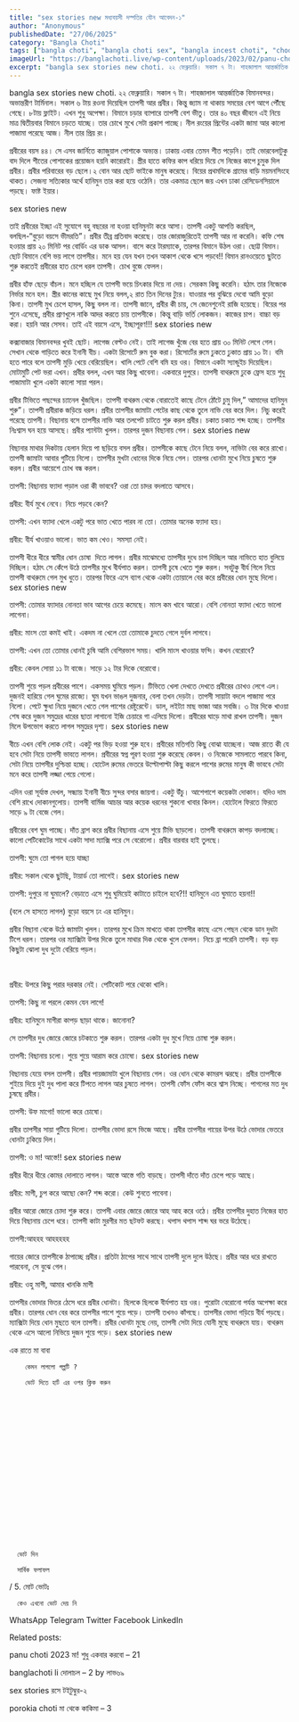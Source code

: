 ```yaml
---
title: "sex stories new মধ্যবয়সী দম্পতির যৌন আবেদন-১"
author: "Anonymous"
publishedDate: "27/06/2025"
category: "Bangla Choti"
tags: ["bangla choti", "bangla choti sex", "bangla incest choti", "chodon choti", "স্বামী-স্ত্রী"]
imageUrl: "https://banglachoti.live/wp-content/uploads/2023/02/panu-choti-2023-e1675273907514-150x150.jpg"
excerpt: "bangla sex stories new choti. ২২ ফেব্রুয়ারি। সকাল ৭ টা। শাহজালাল আন্তর্জাতিক বিমানবন্দর। অভান্তরীণ টার্মিনাল। সকাল ৬ টায় রওনা দিয়েছিল তাপসী আর প্রবীর। কিন্তু জ্যাম না থাকায় সময়ের বেশ আগে পৌঁছে গেছে। ৮..."
---
```


bangla sex stories new choti. ২২ ফেব্রুয়ারি। সকাল ৭ টা। শাহজালাল আন্তর্জাতিক বিমানবন্দর। অভান্তরীণ টার্মিনাল। সকাল ৬ টায় রওনা দিয়েছিল তাপসী আর প্রবীর। কিন্তু জ্যাম না থাকায় সময়ের বেশ আগে পৌঁছে গেছে। ৮টায় ফ্লাইট। এখন শুধু অপেক্ষা। বিমানে চড়ার ব্যাপারে তাপসী বেশ ভীতু। তার ৪০ বছর জীবনে এই নিয়ে মাত্র দ্বিতীয়বার বিমানে চড়তে যাচ্ছে। তার চোখে মুখে সেটা প্রকাশ পাচ্ছে। নীল রংয়ের প্রিন্টের একটা জামা আর কালো পাজামা পরেছে আজ। নীল তার প্রিয় রং।


 প্রবীরের বয়স ৪৪। সে এসব জার্নিতে ক্যাজুয়াল পোশাকে অভ্যন্ত। ঢাকায় এবার তেমন শীত পড়েনি। তাই ভোরবেলাটুকু বাদ দিলে শীতের পোশাকের প্রয়োজন হয়নি কারোরই। স্ত্রীর হাতে কফির কাপ ধরিয়ে দিয়ে সে নিজের কাপে চুমুক দিল প্রবীর।
প্রবীর পরিবারের বড় ছেলে।২ বোন আর ছোট ভাইকে মানুষ করেছে। বিয়ের প্রথমদিকে গ্রামের বাড়ি ময়মনসিংহে থাকত। সেজন্য সত্যিকার অর্থে হানিমুন তার করা হয়ে ওঠেনি। তার একমাত্র ছেলে জয় এখন ঢাকা রেসিডেনসিয়ালে পড়ছে। ফাষ্ট ইয়ার। 


sex stories new


তাই প্রবীরের ইচ্ছা এই সুযোগে বহু বছরের না হওয়া হানিমুনটা করে আসা। তাপসী একটু আপত্তি করছিল, বলছিল-“বুড়ো বয়সে ভীমরতি”। প্রবীর তীব্র প্রতিবাদ করেছে। তার জোরাজুরিতেই তাপসী আর না করেনি। 
কফি শেষ হওয়ার প্রায় ২০ মিনিট পর বোর্ডিং এর ডাক আসল। বাসে করে টারম্যাকে, তারপর বিমানে উঠল ওরা। ছোট্ট বিমান। ছোট বিমানে বেশি ভয় লাগে তাপসীর। মনে হয় যেন যখন তখন আকাশ থেকে খসে পড়বে!! বিমান রানওয়েতে ছুটতে শুরু করতেই প্রবীরের হাত চেপে ধরল তাপসী। চোখ বুজে ফেলল।


প্রবীর হাঁফ ছেড়ে বাঁচল। মনে হচ্ছিল যে তাপসী ভয়ে চিৎকার দিয়ে না দেয়। সেরকম কিছু করেনি। হঠাৎ তার নিজেকে নির্ভার মনে হল। স্ত্রীর কানের কাছে মুখ নিয়ে বলল,২ রাত তিন দিনের ট্যুর। যাওয়ার পর বুঝিয়ে দেবো আমি বুড়ো কিনা। তাপসী মুখ চেপে হাসল, কিছু বলল না। তাপসী জানে, প্রবীর কী চায়, সে জেনেশুনেই রাজি হয়েছে। বিয়ের পর শুনে এসেছে, প্রবীর প্রাণখুলে নাকি আদর করতে চায় তাপসীকে। কিন্তু বাড়ি ভর্তি লোকজন। কাজের চাপ। বাচ্চা বড় করা। হয়নি আর সেসব। তাই এই বয়সে এসে, ইচ্ছাপূরণ!!! sex stories new






কক্সাবাজার বিমানবন্দর খুবই ছোট। লাগেজ বেল্টও নেই। তাই লাগেজ খুঁজে বের হতে প্রায় ৩০ মিনিট লেগে গেল। সেখান থেকে গাড়িতে করে ইনানী বীচ। একটা রিসোর্টে রুম বুক করা। রিসোর্টের রুমে ঢুকতে ঢুকাত প্রায় ১০ টা। বমি হতে পারে বলে তাপসী মুড়ি খেয়ে বেরিয়েছিল। খালি পেটে বেশি বমি হয় ওর। বিমানে একটা স্যান্ডুইচ দিয়েছিল। মোটামুটি পেট ভরা এখন। প্রবীর বলল, এখন আর কিছু খাবেনা। একবারে দুপুরে। তাপসী বাথরুমে ঢুকে ফ্রেস হয়ে শুধু পাজামাটা খুলে একটা কালো সায়া পরল। 


প্রবীর টিভিতে পছন্দের চ্যানেল খুঁজছিল। তাপসী বাথরুম থেকে বোরাতেই কাছে টেনে ঠোঁটে চুমু দিল,” আমাদের হানিমুন শুরু”। তাপসী প্রবীরাক জড়িয়ে ধরল। প্রবীর তাপসীর জামাটা পেটের কাছ থেকে তুলে নাভি বের করে দিল। নিচু করেই পরেছে তাপসী। বিছানায় বসে তাপসীর নাভি আর তলপেট চাটতে শুরু করল প্রবীর। চকাত চকাত শব্দ হচ্ছে। তাপসীর নিঃশ্বাস ঘন হয়ে আসছে। প্রবীর প্যান্টটা খুলল। তারপর দুজন বিছানায় গেল। sex stories new














বিছানার মাথার দিকটায় হেলান দিয়ে পা ছড়িয়ে বসল প্রবীর। তাপসীকে কাছে টেনে নিয়ে বলল, নাভিটা বের করে রাখো। তাপসী জামাটা আবার গুটিয়ে নিলো। তাপসীর মুখটা ধোনের দিকে নিয়ে গেল। তারপর ধোনটা মুখে নিয়ে চুষতে শুরু 
করল। প্রবীর আয়েশে চোখ বন্ধ করল।




তাপসী: বিছানায় ফ্যাদা পড়াল ওরা কী ভাববে? ওরা তো চাদর বদলাতে আসবে।


প্রবীর: বীর্য মুখে নেবে। নিচে পড়বে কেন?


তাপসী: এখন ফ্যাদা খেলে একটু পরে ভাত খেতে পারব না তো। তোমার অনেক ফ্যাদা হয়।


প্রবীর: বীর্য খাওয়াও ভালো। ভাত কম খেও। সমস্যা নেই।


তাপসী ধীরে ধীরে স্বামীর ধোন চোষা  দিতে লাগল। প্রবীর মাঝেমধ্যে তাপসীর দুধে চাপ দিচ্ছিল আর নাভিতে হাত বুলিয়ে দিচ্ছিল। হঠাৎ সে কেঁপে উঠে তাপসীর মুখে বীর্যপাত করল। তাপসী চুষে খেতে শুরু করল। সবটুকু বীর্য গিলে নিয়ে তাপসী বাথরুমে গেল মুখ ধুতে। তারপর ফিরে এসে ব্যাগ থেকে একটা তোয়ালে বের করে প্রবীরের ধোন মুছে দিলো। sex stories new






তাপসী: তোমার ফ্যাদার নোনতা ভাব আগের চেয়ে কমেছে। মাংস কম খাবে আরো। বেশি নোনতা ফ্যাদা খেতে ভালো লাগেনা।


প্রবীর: মাংস তো কমই খাই। একদম না খেলে তো তোমাকে চুদতে গেলে দুর্বল লাগবে।


তাপসী: এখন তো তোমার ধোনই চুষি আমি বেশিরভাগ সময়। খালি মাংস খাওয়ার ফন্দি। কখন বেরোবে?


প্রবীর: কেবল সোয়া ১১ টা বাজে। সাড়ে ১২ টার দিকে বেরোবো।


তাপসী শুয়ে পড়ল প্রবীরের পাশে। একসময় ঘুমিয়ে পড়ল। টিভিতে খেলা দেখতে দেখতে প্রবীরের চোখও লেগে এল। দুজনই হারিয়ে গেল ঘুমের রাজ্যে। 
ঘুম যখন ভাঙল দুজনার, বেলা তখন দেড়টা। তাপসী সায়াটা বদলে পাজামা পরে নিলো। পেটে ক্ষুধা নিয়ে দুজনে খেতে গেল পাশের রেষ্টুরেন্টে। ডাল, লইট্যা মাছ ভাজা আর সবজি। ৩ টার দিকে খাওয়া শেষ করে দুজন সমুদ্রের ধারের ছাতা লাগানো ইজি 
চেয়ারে গা এলিয়ে দিলো। প্রবীরের ঘাড়ে মাথা রাখল তাপসী। দুজন মিলে উপভোগ করতে লাগল সমুদ্রের দৃশ্য। sex stories new




বীচে এখন বেশি লোক নেই। একটু পর ভিড় হওয়া শুরু হবে। প্রবীরের মতিগতি কিছু বোঝা যাচ্ছেনা। আজ রাতে কী যে হবে সেটা নিয়ে তাপসী ভাবতে লাগল। প্রবীরের স্বপ্ন পূরণ হওয়া শুরু করেছে কেবল। ও নিজেকে সামলাতে পারবে কিনা, সেটা নিয়ে 
তাপসীর দুশ্চিন্তা হচ্ছে। হোটেল রুমের ভেতরে উল্টোপাল্টা কিছু করলে পাশের রুমের মানুষ কী ভাববে সেটা মনে করে তাপসী লজ্জা পেয়ে গেলো। 


এদিন ওরা সূর্যাস্ত দেখল, সন্ধ্যায় ইনানী বীচে সুন্দর বসার জায়গা। একটু উঁচু। আশেপাশে কয়েকটা দোকান। যদিও দাম বেশি রাখে দোকানগুলোয়। তাপসী বার্মিজ আচার আর কয়েক ধরনের শুকনো খাবার কিনল। হোটেলে ফিরতে ফিরতে সাড়ে ৯ টা বেজে গেল।


প্রবীরের বেশ ঘুম পাচ্ছে। দাঁত ব্রাশ করে প্রবীর বিছানায় এসে শুয়ে টিভি ছাড়লো। তাপসী বাথরুমে কাপড় বদলাচ্ছে। কালো পেটিকোটের সাথে একটা সাদা ম্যাক্সি পরে সে বেরোলো। প্রবীর বারবার হাই তুলছে।


তাপসী: ঘুমে তো পাগল হয়ে যাচ্ছা


প্রবীর: সকাল থেকে ছুটছি, টায়ার্ড তো লাগেই। sex stories new




তাপসী: দুপুরে না ঘুমালে? বেড়াতে এসে শুধু ঘুমিয়েই কাটাতে চাইলে হবে?!! হানিমুনে এত ঘুমাতে হয়না!!


(বলে সে হাসতে লাগল) বুড়ো বয়সে ঢং এর হানিমুন।


প্রবীর বিছানা থেকে উঠে জামাটা খুলল। তারপর মুখে ক্রিম মাখতে থাকা তাপসীর কাছে এসে পেছন থেকে ডান দুধটা টিপে ধরল। তারপর ওর ম্যাক্সিটা উপর দিকে তুলে মাথার দিক থেকে খুলে ফেলল। নিচে ব্রা পরেনি তাপসী। বড় বড় কিছুটা ঝোলা দুধ দুটো বেরিয়ে পড়ল।


 


প্রবীর: উপরে কিছু পরার দরকার নেই। পেটিকোট পরে থেকো খালি।


তাপসী: কিছু না পরলে কেমন যেন লাগে!


প্রবীর: হানিমুনে মাগীরা কাপড় ছাড়া থাকে। জানোনা?


সে তাপসীর দুধ জোরে জোরে চটকাতে শুরু করল। তারপর একটা দুধ মুখে নিয়ে চোষা শুরু করল।


তাপসী: বিছানায় চলো। শুয়ে শুয়ে আরাম করে চোষো। sex stories new






বিছানায় যেয়ে বসল তাপসী। প্রবীর পায়জামাটা খুলে বিছানায় গেল। ওর ধোন থেকে কামরস ঝরছে। প্রবীর তাপসীকে শুইয়ে দিয়ে দুই দুধ পালা করে টিপতে লাগল আর চুষতে লাগল। তাপসী ফোঁস ফোঁস করে শ্বাস নিচ্ছে। পাগলের মত দুধ চুষছে প্রবীর।




তাপসী: উফ মাগো! ভালো করে চোষো।


প্রবীর তাপসীর সায়া গুটিয়ে দিলো। তাপসীর ভোদা রসে ভিজে আছে। প্রবীর তাপসীর গায়ের উপর উঠে ভোদার ভেতরে  ধোনটা ঢুকিয়ে দিল।


তাপসী: ও মা! আস্তে!! sex stories new




প্রবীর ধীরে ধীরে কোমর দোলাতে লাগল। আস্তে আস্তে গতি বাড়ছে। তাপসী দাঁতে দাঁত চেপে পড়ে আছে।


প্রবীর: মাগী, চুপ করে আছো কেন? শব্দ করো। কেউ শুনতে পাবেনা।




প্রবীর আরো জোরে চোদা শুরু করে। তাপসী এবার জোরে জোরে আহ আহ করে ওঠে। প্রবীর তাপসীর দুহাত নিজের হাত দিয়ে বিছানায় চেপে ধরে। তাপসী কাটা মুরগীর মত ছটফট করছে। থপাস থপাস শাব্দ ঘর ভরে উঠেছে।


তাপসী:আহহহ আহহহহহ




গায়ের জোরে তাপসীকে ঠাপাচ্ছে প্রবীর। প্রতিটা ঠাপের সাথে সাথে তাপসী দুলে দুলে উঠছে। প্রবীর আর ধরে রাখতে পারবেনা, সে বুঝে গেল।


প্রবীর: ওহু মাগী, আমার খানকি মাগী




তাপসীর ভোদার ভিতর ঠেসে ধরে প্রবীর ধোনটা। ছিলকে ছিলকে বীর্যপাত হয় ওর। পুরোটা বেরোনো পর্যন্ত অপেক্ষা করে প্রবীর। তারপর ধোন বের করে তাপসীর পাশে শুয়ে পড়ে। তাপসী তখনও কাঁপছে। তাপসীর ভোদা গড়িয়ে বীর্য পড়ছে। ম্যাক্সিটা দিয়ে ধোন মুছতে বলে তাপসী। প্রবীর ধোনটা মুছে নেয়, তাপসী সেটা দিয়ে যোনী মুছে বাথরুমে যায়। বাথরুম থেকে এসে আলো নিভিয়ে দুজন শুয়ে পড়ে। sex stories new






এক রাতে মা বাবা


 
 
 
        কেমন লাগলো গল্পটি ?      
 
        ভোট দিতে হার্ট এর ওপর ক্লিক করুন      
 
 
 
 
 
 
 
 
 
 
 
 
 
 
 
 
 
 
 
 
 
      ভোট দিন    
 
      সার্বিক ফলাফল 
 / 5. মোট ভোটঃ 
 
 
      কেও এখনো ভোট দেয় নি    
 
 
 
 
WhatsApp
Telegram
Twitter
Facebook
LinkedIn




Related posts:






panu choti 2023 মা! শুধু একবার করবো – 21




banglachoti li দোলাচল – 2 by লাভ৬৯




sex stories রসে টইটুম্বুর-২




porokia choti মা থেকে কাকিমা – 3
